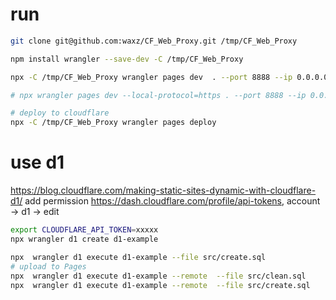 # run 

```bash
git clone git@github.com:waxz/CF_Web_Proxy.git /tmp/CF_Web_Proxy

npm install wrangler --save-dev -C /tmp/CF_Web_Proxy

npx -C /tmp/CF_Web_Proxy wrangler pages dev  . --port 8888 --ip 0.0.0.0

# npx wrangler pages dev --local-protocol=https . --port 8888 --ip 0.0.0.0

# deploy to cloudflare
npx -C /tmp/CF_Web_Proxy wrangler pages deploy

```

# use d1

https://blog.cloudflare.com/making-static-sites-dynamic-with-cloudflare-d1/ 
add permission https://dash.cloudflare.com/profile/api-tokens, account -> d1 -> edit

```bash
export CLOUDFLARE_API_TOKEN=xxxxx 
npx wrangler d1 create d1-example

npx  wrangler d1 execute d1-example --file src/create.sql
# upload to Pages
npx  wrangler d1 execute d1-example --remote  --file src/clean.sql
npx  wrangler d1 execute d1-example --remote  --file src/create.sql
```
